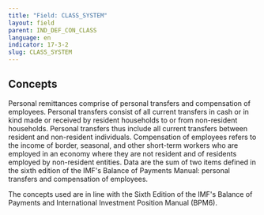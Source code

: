 ```yaml
---
title: "Field: CLASS_SYSTEM"
layout: field
parent: IND_DEF_CON_CLASS
language: en
indicator: 17-3-2
slug: CLASS_SYSTEM
---
```

## Concepts

Personal remittances comprise of personal transfers and compensation of employees. Personal transfers consist of all current transfers in cash or in kind made or received by resident households to or from non-resident households. Personal transfers thus include all current transfers between resident and non-resident individuals. Compensation of employees refers to the income of border, seasonal, and other short-term workers who are employed in an economy where they are not resident and of residents employed by non-resident entities. Data are the sum of two items defined in the sixth edition of the IMF's Balance of Payments Manual: personal transfers and compensation of employees.

The concepts used are in line with the Sixth Edition of the IMF's Balance of Payments and International Investment Position Manual (BPM6).